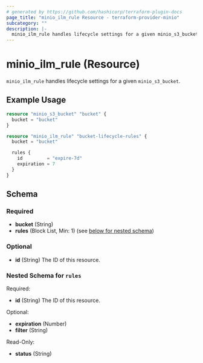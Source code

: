 ```yaml
---
# generated by https://github.com/hashicorp/terraform-plugin-docs
page_title: "minio_ilm_rule Resource - terraform-provider-minio"
subcategory: ""
description: |-
  minio_ilm_rule handles lifecycle settings for a given minio_s3_bucket.
---
```


# minio_ilm_rule (Resource)

`minio_ilm_rule` handles lifecycle settings for a given `minio_s3_bucket`.

## Example Usage

```terraform
resource "minio_s3_bucket" "bucket" {
  bucket = "bucket"
}

resource "minio_ilm_rule" "bucket-lifecycle-rules" {
  bucket = "bucket"

  rules {
    id         = "expire-7d"
    expiration = 7
  }
}
```

<!-- schema generated by tfplugindocs -->
## Schema

### Required

- **bucket** (String)
- **rules** (Block List, Min: 1) (see [below for nested schema](#nestedblock--rules))

### Optional

- **id** (String) The ID of this resource.

<a id="nestedblock--rules"></a>
### Nested Schema for `rules`

Required:

- **id** (String) The ID of this resource.

Optional:

- **expiration** (Number)
- **filter** (String)

Read-Only:

- **status** (String)


